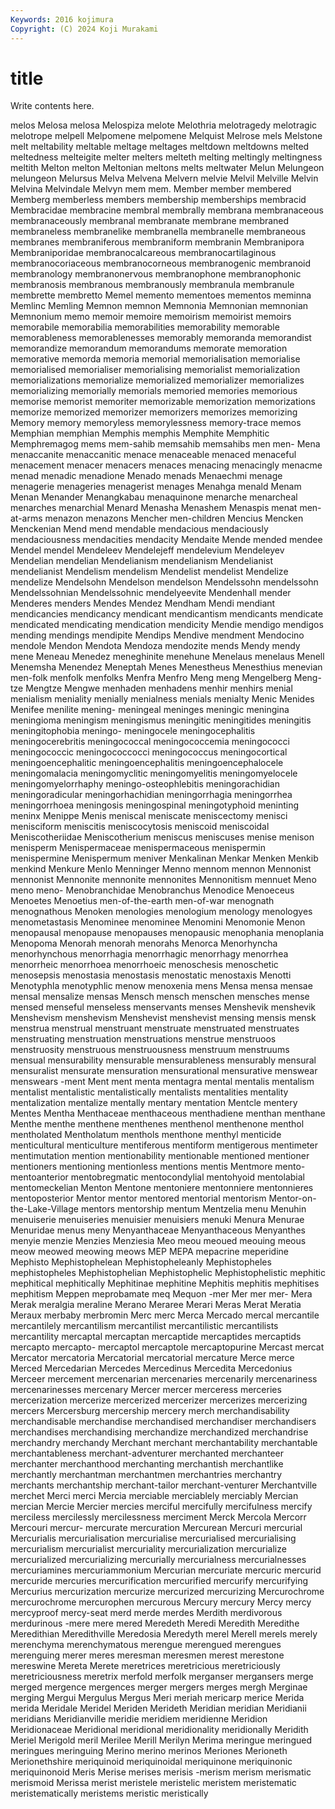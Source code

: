 ```yaml
---
Keywords: 2016 kojimura
Copyright: (C) 2024 Koji Murakami
---
```


# title

Write contents here.



 melos Melosa melosa Melospiza
melote Melothria melotragedy melotragic melotrope melpell Melpomene melpomene Melquist Melrose
mels Melstone melt meltability meltable meltage meltages meltdown meltdowns melted
meltedness melteigite melter melters melteth melting meltingly meltingness meltith Melton
melton Meltonian meltons melts meltwater Melun Melungeon melungeon Melursus Melva
Melvena Melvern melvie Melvil Melville Melvin Melvina Melvindale Melvyn mem
mem. Member member membered Memberg memberless members membership memberships membracid
Membracidae membracine membral membrally membrana membranaceous membranaceously membranal membranate membrane
membraned membraneless membranelike membranella membranelle membraneous membranes membraniferous membraniform membranin
Membranipora Membraniporidae membranocalcareous membranocartilaginous membranocoriaceous membranocorneous membranogenic membranoid membranology membranonervous
membranophone membranophonic membranosis membranous membranously membranula membranule membrette membretto Memel
memento mementoes mementos meminna Memlinc Memling Memnon memnon Memnonia Memnonian
memnonian Memnonium memo memoir memoire memoirism memoirist memoirs memorabile memorabilia
memorabilities memorability memorable memorableness memorablenesses memorably memoranda memorandist memorandize memorandum
memorandums memorate memoration memorative memorda memoria memorial memorialisation memorialise memorialised
memorialiser memorialising memorialist memorialization memorializations memorialize memorialized memorializer memorializes memorializing
memorially memorials memoried memories memorious memorise memorist memoriter memorizable memorization
memorizations memorize memorized memorizer memorizers memorizes memorizing Memory memory memoryless
memorylessness memory-trace memos Memphian memphian Memphis memphis Memphite Memphitic Memphremagog
mems mem-sahib memsahib memsahibs men men- Mena menaccanite menaccanitic menace
menaceable menaced menaceful menacement menacer menacers menaces menacing menacingly menacme
menad menadic menadione Menado menads Menaechmi menage menagerie menageries menagerist
menages Menahga menald Menam Menan Menander Menangkabau menaquinone menarche menarcheal
menarches menarchial Menard Menasha Menashem Menaspis menat men-at-arms menazon menazons
Mencher men-children Mencius Mencken Menckenian Mend mend mendable mendacious mendaciously
mendaciousness mendacities mendacity Mendaite Mende mended mendee Mendel mendel Mendeleev
Mendelejeff mendelevium Mendeleyev Mendelian mendelian Mendelianism mendelianism Mendelianist mendelianist Mendelism
mendelism Mendelist mendelist Mendelize mendelize Mendelsohn Mendelson mendelson Mendelssohn mendelssohn
Mendelssohnian Mendelssohnic mendelyeevite Mendenhall mender Menderes menders Mendes Mendez Mendham
Mendi mendiant mendicancies mendicancy mendicant mendicantism mendicants mendicate mendicated mendicating
mendication mendicity Mendie mendigo mendigos mending mendings mendipite Mendips Mendive
mendment Mendocino mendole Mendon Mendota Mendoza mendozite mends Mendy mendy
mene Meneau Menedez meneghinite menehune Menelaus menelaus Menell Menemsha Menendez
Meneptah Menes Menestheus Menesthius menevian men-folk menfolk menfolks Menfra Menfro
Meng meng Mengelberg Meng-tze Mengtze Mengwe menhaden menhadens menhir menhirs
menial menialism meniality menially menialness menials menialty Menic Menides Menifee
menilite mening- meningeal meninges meningic meningina meningioma meningism meningismus meningitic
meningitides meningitis meningitophobia meningo- meningocele meningocephalitis meningocerebritis meningococcal meningococcemia meningococci
meningococcic meningococcocci meningococcus meningocortical meningoencephalitic meningoencephalitis meningoencephalocele meningomalacia meningomyclitic meningomyelitis
meningomyelocele meningomyelorrhaphy meningo-osteophlebitis meningorachidian meningoradicular meningorhachidian meningorrhagia meningorrhea meningorrhoea meningosis
meningospinal meningotyphoid meninting meninx Menippe Menis meniscal meniscate meniscectomy menisci
menisciform meniscitis meniscocytosis meniscoid meniscoidal Meniscotheriidae Meniscotherium meniscus meniscuses menise
menison menisperm Menispermaceae menispermaceous menispermin menispermine Menispermum meniver Menkalinan Menkar
Menken Menkib menkind Menkure Menlo Menninger Menno mennom mennon Mennonist
mennonist Mennonite mennonite mennonites Mennonitism mennuet Meno meno meno- Menobranchidae
Menobranchus Menodice Menoeceus Menoetes Menoetius men-of-the-earth men-of-war menognath menognathous Menoken
menologies menologium menology menologyes menometastasis Menominee menominee Menomini Menomonie Menon
menopausal menopause menopauses menopausic menophania menoplania Menopoma Menorah menorah menorahs
Menorca Menorhyncha menorhynchous menorrhagia menorrhagic menorrhagy menorrhea menorrheic menorrhoea menorrhoeic
menoschesis menoschetic menosepsis menostasia menostasis menostatic menostaxis Menotti Menotyphla menotyphlic
menow menoxenia mens Mensa mensa mensae mensal mensalize mensas Mensch
mensch menschen mensches mense mensed menseful menseless menservants menses Menshevik
menshevik Menshevism menshevism Menshevist menshevist mensing mensis mensk menstrua menstrual
menstruant menstruate menstruated menstruates menstruating menstruation menstruations menstrue menstruoos menstruosity
menstruous menstruousness menstruum menstruums mensual mensurability mensurable mensurableness mensurably mensural
mensuralist mensurate mensuration mensurational mensurative menswear menswears -ment Ment ment
menta mentagra mental mentalis mentalism mentalist mentalistic mentalistically mentalists mentalities
mentality mentalization mentalize mentally mentary mentation Mentcle mentery Mentes Mentha
Menthaceae menthaceous menthadiene menthan menthane Menthe menthe menthene menthenes menthenol
menthenone menthol mentholated Mentholatum menthols menthone menthyl menticide menticultural menticulture
mentiferous mentiform mentigerous mentimeter mentimutation mention mentionability mentionable mentioned mentioner
mentioners mentioning mentionless mentions mentis Mentmore mento- mentoanterior mentobregmatic mentocondylial
mentohyoid mentolabial mentomeckelian Menton Mentone mentoniere mentonniere mentonnieres mentoposterior Mentor
mentor mentored mentorial mentorism Mentor-on-the-Lake-Village mentors mentorship mentum Mentzelia menu
Menuhin menuiserie menuiseries menuisier menuisiers menuki Menura Menurae Menuridae menus
meny Menyanthaceae Menyanthaceous Menyanthes menyie menzie Menzies Menziesia Meo meou
meoued meouing meous meow meowed meowing meows MEP MEPA mepacrine
meperidine Mephisto Mephistophelean Mephistopheleanly Mephistopheles mephistopheles Mephistophelian Mephistophelic Mephistophelistic mephitic
mephitical mephitically Mephitinae mephitine Mephitis mephitis mephitises mephitism Meppen meprobamate
meq Mequon -mer Mer mer mer- Mera Merak meralgia meraline
Merano Meraree Merari Meras Merat Meratia Meraux merbaby merbromin Merc
merc Merca Mercado mercal mercantile mercantilely mercantilism mercantilist mercantilistic mercantilists
mercantility mercaptal mercaptan mercaptide mercaptides mercaptids mercapto mercapto- mercaptol mercaptole
mercaptopurine Mercast mercat Mercator mercatoria Mercatorial mercatorial mercature Merce merce
Merced Mercedarian Mercedes Mercedinus Mercedita Mercedonius Merceer mercement mercenarian mercenaries
mercenarily mercenariness mercenarinesses mercenary Mercer mercer merceress merceries mercerization mercerize
mercerized mercerizer mercerizes mercerizing mercers Mercersburg mercership mercery merch merchandisability
merchandisable merchandise merchandised merchandiser merchandisers merchandises merchandising merchandize merchandized merchandrise
merchandry merchandy Merchant merchant merchantability merchantable merchantableness merchant-adventurer merchanted merchanteer
merchanter merchanthood merchanting merchantish merchantlike merchantly merchantman merchantmen merchantries merchantry
merchants merchantship merchant-tailor merchant-venturer Merchantville merchet Merci merci Mercia merciable
merciablely merciably Mercian mercian Mercie Mercier mercies merciful mercifully mercifulness
mercify merciless mercilessly mercilessness merciment Merck Mercola Mercorr Mercouri mercur-
mercurate mercuration Mercurean Mercuri mercurial Mercurialis mercurialisation mercurialise mercurialised mercurialising
mercurialism mercurialist mercuriality mercurialization mercurialize mercurialized mercurializing mercurially mercurialness mercurialnesses
mercuriamines mercuriammonium Mercurian mercuriate mercuric mercurid mercuride mercuries mercurification mercurified
mercurify mercurifying Mercurius mercurization mercurize mercurized mercurizing Mercurochrome mercurochrome mercurophen
mercurous Mercury mercury Mercy mercy mercyproof mercy-seat merd merde merdes
Merdith merdivorous merdurinous -mere mere mered Meredeth Meredi Meredith Meredithe
Meredithian Meredithville Meredosia Meredyth merel Merell merels merely merenchyma merenchymatous
merengue merengued merengues merenguing merer meres meresman meresmen merest merestone
mereswine Mereta Merete meretrices meretricious meretriciously meretriciousness meretrix merfold merfolk
merganser mergansers merge merged mergence mergences merger mergers merges mergh
Merginae merging Mergui Mergulus Mergus Meri meriah mericarp merice Merida
merida Meridale Meridel Meriden Merideth Meridian meridian Meridianii meridians Meridianville
meridie meridiem meridienne Meridion Meridionaceae Meridional meridional meridionality meridionally Meridith
Meriel Merigold meril Merilee Merill Merilyn Merima meringue meringued meringues
meringuing Merino merino merinos Meriones Merioneth Merionethshire meriquinoid meriquinoidal meriquinone
meriquinonic meriquinonoid Meris Merise merises merisis -merism merism merismatic merismoid
Merissa merist meristele meristelic meristem meristematic meristematically meristems meristic meristically
